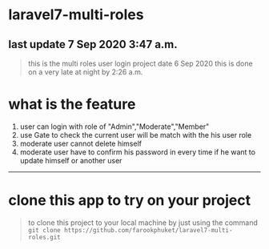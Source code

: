 # laravel7-multi-roles 

##  last update 7 Sep 2020 3:47 a.m.
> this is the multi roles user login project
> date 6 Sep 2020 this is done on a very late at night by 2:26 a.m. 



#   what is the feature

1.  user can login with role of "Admin","Moderate","Member"
2.  use Gate to check the current user will be match with the his user role
3.  moderate user cannot delete himself 
4.  moderate user have to confirm his password in every time if he want to update himself or another user

---


# clone this app to try on your project
> to clone this project to your local machine by just using the command `git clone https://github.com/farookphuket/laravel7-multi-roles.git`
